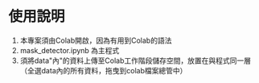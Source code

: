 # 使用說明
1. 本專案須由Colab開啟，因為有用到Colab的語法
2. mask_detector.ipynb 為主程式
3. 須將data"內"的資料上傳至Colab工作階段儲存空間，放置在與程式同一層（全選data內的所有資料，拖曳到colab檔案總管中）